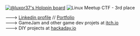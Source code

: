 [![@luxor37's Holopin board](https://holopin.io/api/user/board?user=luxor37)](https://holopin.io/@luxor37)
![Linux Meetup CTF - 3rd place](https://media.badgr.com/uploads/badges/assertion-NrNxa3lAQFeuoQz91BBPzg.png)

---> [Linkedin profile](https://www.linkedin.com/in/remimartel/) // [Portfolio](https://rmartel.dev)<br/>
---> GameJam and other game dev projets at [itch.io](https://luxor37.itch.io/) <br/>
---> DIY projects at [hackaday.io](https://hackaday.io/luxor37) <br/>












<!--
**luxor37/luxor37** is a ✨ _special_ ✨ repository because its `README.md` (this file) appears on your GitHub profile.

Here are some ideas to get you started:

- 🔭 I’m currently working on ...
- 🌱 I’m currently learning ...
- 👯 I’m looking to collaborate on ...
- 🤔 I’m looking for help with ...
- 💬 Ask me about ...
- 📫 How to reach me: ...
- 😄 Pronouns: ...
- ⚡ Fun fact: ...
-->

